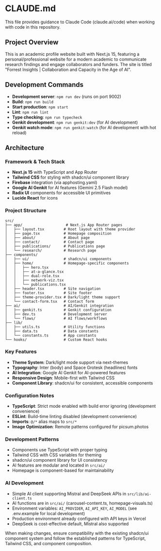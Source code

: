 # CLAUDE.md

This file provides guidance to Claude Code (claude.ai/code) when working with code in this repository.

## Project Overview

This is an academic profile website built with Next.js 15, featuring a personal/professional website for a modern academic to communicate research findings and engage collaborators and funders. The site is titled "Forrest Insights | Collaboration and Capacity in the Age of AI".

## Development Commands

- **Development server**: `npm run dev` (runs on port 9002)
- **Build**: `npm run build`
- **Start production**: `npm start`
- **Lint**: `npm run lint`
- **Type checking**: `npm run typecheck`
- **Genkit development**: `npm run genkit:dev` (for AI development)
- **Genkit watch mode**: `npm run genkit:watch` (for AI development with hot reload)

## Architecture

### Framework & Tech Stack
- **Next.js 15** with TypeScript and App Router
- **Tailwind CSS** for styling with shadcn/ui component library
- **Firebase** integration (via apphosting.yaml)
- **Google AI Genkit** for AI features (Gemini 2.5 Flash model)
- **Radix UI** components for accessible UI primitives
- **Lucide React** for icons

### Project Structure
```
src/
├── app/                    # Next.js App Router pages
│   ├── layout.tsx         # Root layout with theme provider
│   ├── page.tsx           # Homepage composition
│   ├── about/             # About page
│   ├── contact/           # Contact page
│   ├── publications/      # Publications page
│   └── research/          # Research page
├── components/
│   ├── ui/                # shadcn/ui components
│   ├── home/              # Homepage-specific components
│   │   ├── hero.tsx
│   │   ├── at-a-glance.tsx
│   │   ├── dual-role.tsx
│   │   ├── network-viz.tsx
│   │   └── publications.tsx
│   ├── header.tsx         # Site navigation
│   ├── footer.tsx         # Site footer
│   ├── theme-provider.tsx # Dark/light theme support
│   └── contact-form.tsx   # Contact form
├── ai/                    # AI/Genkit integration
│   ├── genkit.ts          # Genkit configuration
│   ├── dev.ts             # Development server
│   └── flows/             # AI flows/workflows
├── lib/
│   ├── utils.ts           # Utility functions
│   ├── data.ts            # Data constants
│   └── constants.ts       # App constants
└── hooks/                 # Custom React hooks
```

### Key Features
- **Theme System**: Dark/light mode support via next-themes
- **Typography**: Inter (body) and Space Grotesk (headlines) fonts
- **AI Integration**: Google AI Genkit for AI-powered features
- **Responsive Design**: Mobile-first with Tailwind CSS
- **Component Library**: shadcn/ui for consistent, accessible components

### Configuration Notes
- **TypeScript**: Strict mode enabled with build error ignoring (development convenience)
- **ESLint**: Build-time linting disabled (development convenience)
- **Imports**: `@/*` alias maps to `src/*`
- **Image Optimization**: Remote patterns configured for picsum.photos

### Development Patterns
- Components use TypeScript with proper typing
- Tailwind CSS with CSS variables for theming
- shadcn/ui component library for UI consistency
- AI features are modular and located in `src/ai/`
- Homepage is component-based for maintainability

### AI Development
- Simple AI client supporting Mistral and DeepSeek APIs in `src/lib/ai-client.ts`
- AI functions are in `src/ai/` (carousel-content.ts, homepage-visuals.ts)
- Environment variables: `AI_PROVIDER`, `AI_API_KEY`, `AI_MODEL` (see .env.example for local development)
- Production environment already configured with API keys in Vercel
- DeepSeek is cost-effective default, Mistral also supported

When making changes, ensure compatibility with the existing shadcn/ui component system and follow the established patterns for TypeScript, Tailwind CSS, and component composition.